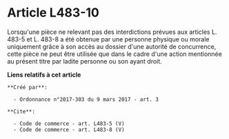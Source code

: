 # Article L483-10

Lorsqu'une pièce ne relevant pas des interdictions prévues aux articles L. 483-5 et L. 483-8 a été obtenue par une personne
physique ou morale uniquement grâce à son accès au dossier d'une autorité de concurrence, cette pièce ne peut être utilisée
que dans le cadre d'une action mentionnée au présent titre par ladite personne ou son ayant droit.

**Liens relatifs à cet article**

	**Créé par**:

	  - Ordonnance n°2017-303 du 9 mars 2017 - art. 3

	**Cite**:

	  - Code de commerce - art. L483-5 (V)
	  - Code de commerce - art. L483-8 (V)
